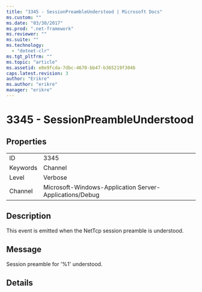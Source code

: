 ```yaml
---
title: "3345 - SessionPreambleUnderstood | Microsoft Docs"
ms.custom: ""
ms.date: "03/30/2017"
ms.prod: ".net-framework"
ms.reviewer: ""
ms.suite: ""
ms.technology: 
  - "dotnet-clr"
ms.tgt_pltfrm: ""
ms.topic: "article"
ms.assetid: e8e9fcda-7dbc-4670-bb47-b365219f3046
caps.latest.revision: 3
author: "Erikre"
ms.author: "erikre"
manager: "erikre"
---
```

# 3345 - SessionPreambleUnderstood
## Properties  
  
|||  
|-|-|  
|ID|3345|  
|Keywords|Channel|  
|Level|Verbose|  
|Channel|Microsoft-Windows-Application Server-Applications/Debug|  
  
## Description  
 This event is emitted when the NetTcp session preamble is understood.  
  
## Message  
 Session preamble for '%1' understood.  
  
## Details